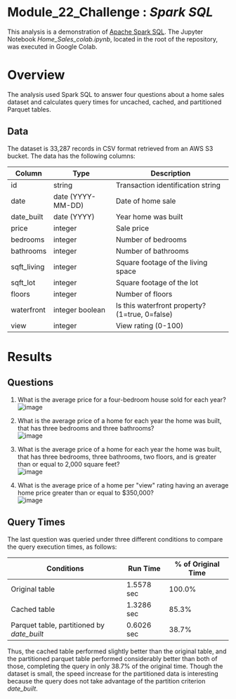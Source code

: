 # Module_22_Challenge : *Spark SQL*

This analysis is a demonstration of [Apache Spark SQL](https://spark.apache.org/sql/). The Jupyter Notebook *Home_Sales_colab.ipynb*, located in the root of the repository, was executed in Google Colab.

# Overview
The analysis used Spark SQL to answer four questions about a home sales dataset and calculates query times for uncached, cached, and partitioned Parquet tables.

## Data
The dataset is 33,287 records in CSV format retrieved from an AWS S3 bucket. The data has the following columns:

|Column|Type|Description|
|---|---|---|
|id|string|Transaction identification string|
|date|date (YYYY-MM-DD)|Date of home sale|
|date_built|date (YYYY)|Year home was built|
|price|integer|Sale price|
|bedrooms|integer|Number of bedrooms|
|bathrooms|integer|Number of bathrooms|
|sqft_living|integer|Square footage of the living space|
|sqft_lot|integer|Square footage of the lot|
|floors|integer|Number of floors|
|waterfront|integer boolean|Is this waterfront property? (1=true, 0=false)|
|view|integer|View rating (0-100)|

# Results
## Questions
1. What is the average price for a four-bedroom house sold for each year?  
![image](https://github.com/user-attachments/assets/3e1fe9f1-37f9-493c-ae16-84cd8ba8358c)

2. What is the average price of a home for each year the home was built, that has three bedrooms and three bathrooms?  
![image](https://github.com/user-attachments/assets/bf890727-2f7e-4d05-85de-28b9ddf64e73)

3. What is the average price of a home for each year the home was built, that has three bedrooms, three bathrooms, two floors, and is greater than or equal to 2,000 square feet?  
![image](https://github.com/user-attachments/assets/0a733b98-b2b3-4ad0-94f4-860ccf63e83b)
  
4. What is the average price of a home per "view" rating having an average home price greater than or equal to $350,000?  
![image](https://github.com/user-attachments/assets/b22e3532-396e-479c-82e5-d9325f194217)

## Query Times
The last question was queried under three different conditions to compare the query execution times, as follows:

|Conditions|Run Time|% of Original Time|
|---|---|---|
|Original table|1.5578 sec|100.0%|
|Cached table|1.3286 sec|85.3%|
|Parquet table, partitioned by *date_built*|0.6026 sec|38.7%|

Thus, the cached table performed slightly better than the original table, and the partitioned parquet table performed considerably better than both of those, completing the query in only 38.7% of the original time. Though the dataset is small, the speed increase for the partitioned data is interesting because the query does not take advantage of the partition criterion *date_built*.
